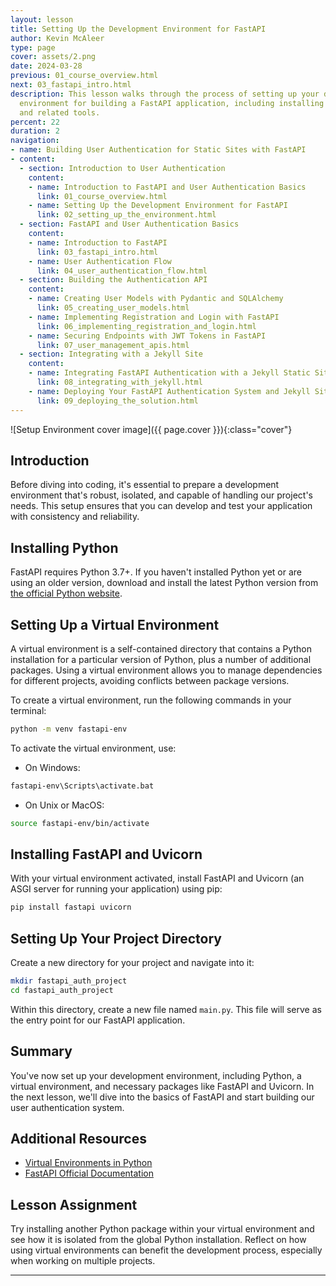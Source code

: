 ```yaml
---
layout: lesson
title: Setting Up the Development Environment for FastAPI
author: Kevin McAleer
type: page
cover: assets/2.png
date: 2024-03-28
previous: 01_course_overview.html
next: 03_fastapi_intro.html
description: This lesson walks through the process of setting up your development
  environment for building a FastAPI application, including installing Python, FastAPI,
  and related tools.
percent: 22
duration: 2
navigation:
- name: Building User Authentication for Static Sites with FastAPI
- content:
  - section: Introduction to User Authentication
    content:
    - name: Introduction to FastAPI and User Authentication Basics
      link: 01_course_overview.html
    - name: Setting Up the Development Environment for FastAPI
      link: 02_setting_up_the_environment.html
  - section: FastAPI and User Authentication Basics
    content:
    - name: Introduction to FastAPI
      link: 03_fastapi_intro.html
    - name: User Authentication Flow
      link: 04_user_authentication_flow.html
  - section: Building the Authentication API
    content:
    - name: Creating User Models with Pydantic and SQLAlchemy
      link: 05_creating_user_models.html
    - name: Implementing Registration and Login with FastAPI
      link: 06_implementing_registration_and_login.html
    - name: Securing Endpoints with JWT Tokens in FastAPI
      link: 07_user_management_apis.html
  - section: Integrating with a Jekyll Site
    content:
    - name: Integrating FastAPI Authentication with a Jekyll Static Site
      link: 08_integrating_with_jekyll.html
    - name: Deploying Your FastAPI Authentication System and Jekyll Site
      link: 09_deploying_the_solution.html
---
```



![Setup Environment cover image]({{ page.cover }}){:class="cover"}

## Introduction

Before diving into coding, it's essential to prepare a development environment that's robust, isolated, and capable of handling our project's needs. This setup ensures that you can develop and test your application with consistency and reliability.

## Installing Python

FastAPI requires Python 3.7+. If you haven't installed Python yet or are using an older version, download and install the latest Python version from [the official Python website](https://www.python.org/downloads/).

## Setting Up a Virtual Environment

A virtual environment is a self-contained directory that contains a Python installation for a particular version of Python, plus a number of additional packages. Using a virtual environment allows you to manage dependencies for different projects, avoiding conflicts between package versions.

To create a virtual environment, run the following commands in your terminal:

```bash
python -m venv fastapi-env
```

To activate the virtual environment, use:

- On Windows:

```bash
fastapi-env\Scripts\activate.bat
```

- On Unix or MacOS:

```bash
source fastapi-env/bin/activate
```

## Installing FastAPI and Uvicorn

With your virtual environment activated, install FastAPI and Uvicorn (an ASGI server for running your application) using pip:

```bash
pip install fastapi uvicorn
```

## Setting Up Your Project Directory

Create a new directory for your project and navigate into it:

```bash
mkdir fastapi_auth_project
cd fastapi_auth_project
```

Within this directory, create a new file named `main.py`. This file will serve as the entry point for our FastAPI application.

## Summary

You've now set up your development environment, including Python, a virtual environment, and necessary packages like FastAPI and Uvicorn. In the next lesson, we'll dive into the basics of FastAPI and start building our user authentication system.

## Additional Resources

- [Virtual Environments in Python](https://docs.python.org/3/tutorial/venv.html)
- [FastAPI Official Documentation](https://fastapi.tiangolo.com/)

## Lesson Assignment

Try installing another Python package within your virtual environment and see how it is isolated from the global Python installation. Reflect on how using virtual environments can benefit the development process, especially when working on multiple projects.

---
